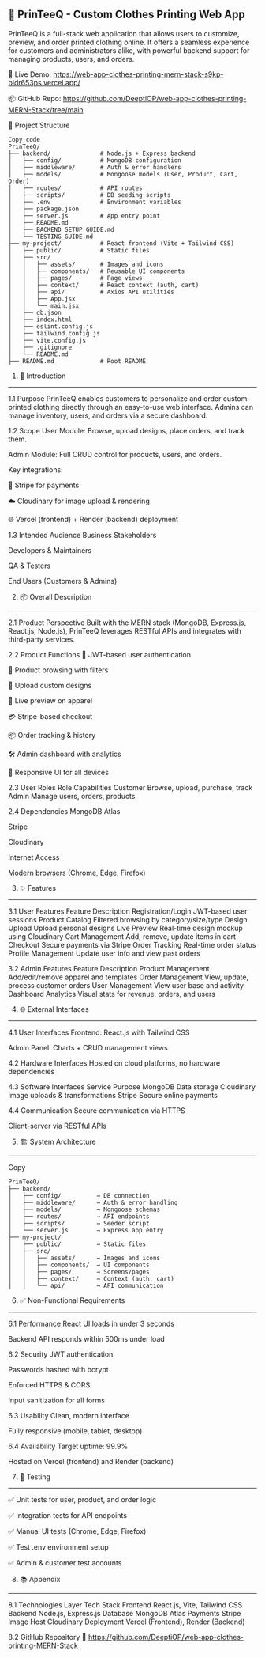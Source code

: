 👕 PrinTeeQ - Custom Clothes Printing Web App
---
PrinTeeQ is a full-stack web application that allows users to customize, preview, and order printed clothing online. It offers a seamless experience for customers and administrators alike, with powerful backend support for managing products, users, and orders.

🔗 Live Demo: https://web-app-clothes-printing-mern-stack-s9kp-bldr653ps.vercel.app/

📦 GitHub Repo: https://github.com/DeeptiOP/web-app-clothes-printing-MERN-Stack/tree/main

📁 Project Structure
```
Copy code
PrinTeeQ/
├── backend/              # Node.js + Express backend
│   ├── config/           # MongoDB configuration
│   ├── middleware/       # Auth & error handlers
│   ├── models/           # Mongoose models (User, Product, Cart, Order)
│   ├── routes/           # API routes
│   ├── scripts/          # DB seeding scripts
│   ├── .env              # Environment variables
│   ├── package.json
│   ├── server.js         # App entry point
│   ├── README.md
│   ├── BACKEND_SETUP_GUIDE.md
│   └── TESTING_GUIDE.md
├── my-project/           # React frontend (Vite + Tailwind CSS)
│   ├── public/           # Static files
│   ├── src/
│   │   ├── assets/       # Images and icons
│   │   ├── components/   # Reusable UI components
│   │   ├── pages/        # Page views
│   │   ├── context/      # React context (auth, cart)
│   │   ├── api/          # Axios API utilities
│   │   ├── App.jsx
│   │   └── main.jsx
│   ├── db.json
│   ├── index.html
│   ├── eslint.config.js
│   ├── tailwind.config.js
│   ├── vite.config.js
│   ├── .gitignore
│   └── README.md
├── README.md             # Root README

```
1. 📌 Introduction
---
1.1 Purpose
PrinTeeQ enables customers to personalize and order custom-printed clothing directly through an easy-to-use web interface. Admins can manage inventory, users, and orders via a secure dashboard.

1.2 Scope
User Module: Browse, upload designs, place orders, and track them.

Admin Module: Full CRUD control for products, users, and orders.

Key integrations:

🧾 Stripe for payments

☁️ Cloudinary for image upload & rendering

🌐 Vercel (frontend) + Render (backend) deployment

1.3 Intended Audience
Business Stakeholders

Developers & Maintainers

QA & Testers

End Users (Customers & Admins)

2. 📦 Overall Description
---
2.1 Product Perspective
Built with the MERN stack (MongoDB, Express.js, React.js, Node.js), PrinTeeQ leverages RESTful APIs and integrates with third-party services.

2.2 Product Functions
🔐 JWT-based user authentication

🛒 Product browsing with filters

🎨 Upload custom designs

👕 Live preview on apparel

💳 Stripe-based checkout

📦 Order tracking & history

🛠 Admin dashboard with analytics

📱 Responsive UI for all devices

2.3 User Roles
Role	Capabilities
Customer	Browse, upload, purchase, track
Admin	Manage users, orders, products

2.4 Dependencies
MongoDB Atlas

Stripe

Cloudinary

Internet Access

Modern browsers (Chrome, Edge, Firefox)

3. ✨ Features
---
3.1 User Features
Feature	Description
Registration/Login	JWT-based user sessions
Product Catalog	Filtered browsing by category/size/type
Design Upload	Upload personal designs
Live Preview	Real-time design mockup using Cloudinary
Cart Management	Add, remove, update items in cart
Checkout	Secure payments via Stripe
Order Tracking	Real-time order status
Profile Management	Update user info and view past orders

3.2 Admin Features
Feature	Description
Product Management	Add/edit/remove apparel and templates
Order Management	View, update, process customer orders
User Management	View user base and activity
Dashboard Analytics	Visual stats for revenue, orders, and users

4. 🌐 External Interfaces
---
4.1 User Interfaces
Frontend: React.js with Tailwind CSS

Admin Panel: Charts + CRUD management views

4.2 Hardware Interfaces
Hosted on cloud platforms, no hardware dependencies

4.3 Software Interfaces
Service	Purpose
MongoDB	Data storage
Cloudinary	Image uploads & transformations
Stripe	Secure online payments

4.4 Communication
Secure communication via HTTPS

Client-server via RESTful APIs

5. 🏗️ System Architecture
---
Copy 

```
PrinTeeQ/
├── backend/
│   ├── config/          → DB connection
│   ├── middleware/      → Auth & error handling
│   ├── models/          → Mongoose schemas
│   ├── routes/          → API endpoints
│   ├── scripts/         → Seeder script
│   └── server.js        → Express app entry
├── my-project/
│   ├── public/          → Static files
│   ├── src/
│   │   ├── assets/      → Images and icons
│   │   ├── components/  → UI components
│   │   ├── pages/       → Screens/pages
│   │   ├── context/     → Context (auth, cart)
│   │   └── api/         → API communication

```
6. ✅ Non-Functional Requirements
---
6.1 Performance
React UI loads in under 3 seconds

Backend API responds within 500ms under load

6.2 Security
JWT authentication

Passwords hashed with bcrypt

Enforced HTTPS & CORS

Input sanitization for all forms

6.3 Usability
Clean, modern interface

Fully responsive (mobile, tablet, desktop)

6.4 Availability
Target uptime: 99.9%

Hosted on Vercel (frontend) and Render (backend)

7. 🧪 Testing
---
✅ Unit tests for user, product, and order logic

✅ Integration tests for API endpoints

✅ Manual UI tests (Chrome, Edge, Firefox)

✅ Test .env environment setup

✅ Admin & customer test accounts

8. 📚 Appendix
---
8.1 Technologies
Layer	Tech Stack
Frontend	React.js, Vite, Tailwind CSS
Backend	Node.js, Express.js
Database	MongoDB Atlas
Payments	Stripe
Image Host	Cloudinary
Deployment	Vercel (Frontend), Render (Backend)

8.2 GitHub Repository
🔗 https://github.com/DeeptiOP/web-app-clothes-printing-MERN-Stack
